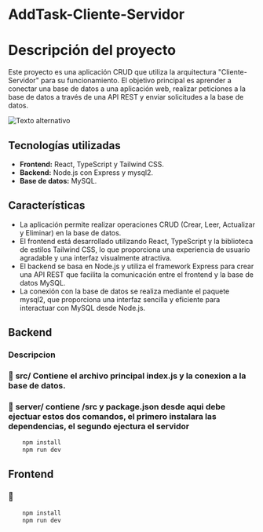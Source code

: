 # AddTask-Cliente-Servidor
# Descripción del proyecto
Este proyecto es una aplicación CRUD que utiliza la arquitectura "Cliente-Servidor" para su funcionamiento. El objetivo principal es aprender a conectar una base de datos a una aplicación web, realizar peticiones a la base de datos a través de una API REST y enviar solicitudes a la base de datos.

![Texto alternativo](https://res.cloudinary.com/dduanwa3x/image/upload/v1686966946/Captura_de_pantalla_2023-06-16_205414_fcnkge.png)

## Tecnologías utilizadas
- **Frontend:** React, TypeScript y Tailwind CSS.
- **Backend:** Node.js con Express y mysql2.
- **Base de datos:** MySQL.

## Características

- La aplicación permite realizar operaciones CRUD (Crear, Leer, Actualizar y Eliminar) en la base de datos.
- El frontend está desarrollado utilizando React, TypeScript y la biblioteca de estilos Tailwind CSS, lo que proporciona una experiencia de usuario agradable y una interfaz visualmente atractiva.
- El backend se basa en Node.js y utiliza el framework Express para crear una API REST que facilita la comunicación entre el frontend y la base de datos MySQL.
- La conexión con la base de datos se realiza mediante el paquete mysql2, que proporciona una interfaz sencilla y eficiente para interactuar con MySQL desde Node.js.

## Backend
### Descripcion 
### 📁 **src/** Contiene el archivo principal index.js  y la conexion a la base de datos.
### 📁 **server/** contiene /src y package.json desde aqui debe ejectuar estos dos comandos, el primero instalara las dependencias, el segundo ejectura el servidor
```javascript
    npm install
    npm run dev
```

## Frontend
### 📁 
```javascript
    npm install
    npm run dev
```


